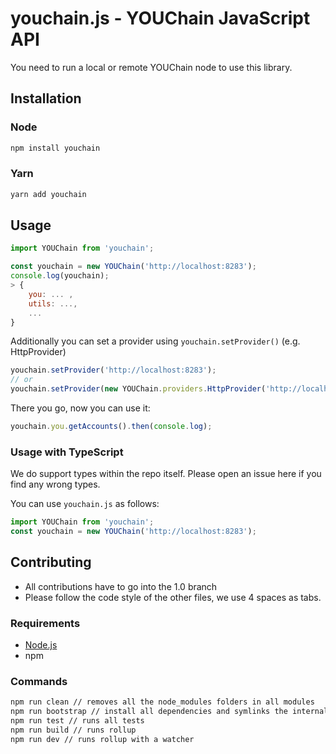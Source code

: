 # youchain.js - YOUChain JavaScript API

You need to run a local or remote YOUChain node to use this library.

## Installation

### Node

```bash
npm install youchain
```

### Yarn

```bash
yarn add youchain
```

## Usage

```js
import YOUChain from 'youchain';

const youchain = new YOUChain('http://localhost:8283');
console.log(youchain);
> {
    you: ... ,
    utils: ...,
    ...
}
```

Additionally you can set a provider using `youchain.setProvider()` (e.g. HttpProvider)

```js
youchain.setProvider('http://localhost:8283');
// or
youchain.setProvider(new YOUChain.providers.HttpProvider('http://localhost:8283'));
```

There you go, now you can use it:

```js
youchain.you.getAccounts().then(console.log);
```

### Usage with TypeScript

We do support types within the repo itself. Please open an issue here if you find any wrong types.

You can use `youchain.js` as follows:

```typescript
import YOUChain from 'youchain';
const youchain = new YOUChain('http://localhost:8283');
```

## Contributing

-   All contributions have to go into the 1.0 branch
-   Please follow the code style of the other files, we use 4 spaces as tabs.

### Requirements

-   [Node.js](https://nodejs.org)
-   npm

### Commands

```bash
npm run clean // removes all the node_modules folders in all modules
npm run bootstrap // install all dependencies and symlinks the internal modules for all modules
npm run test // runs all tests
npm run build // runs rollup
npm run dev // runs rollup with a watcher
```

[repo]: https://github.com/youchainhq/youchain.js
